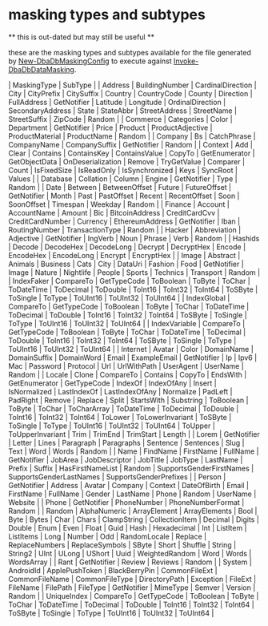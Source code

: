 # masking types and subtypes

** this is out-dated but may still be useful **

these are the masking types and subtypes available for the file generated by [New-DbaDbMaskingConfig](https://dbatools.io/New-DbaDbMaskingConfig) to execute against [Invoke-DbaDbDataMasking](https://dbatools.io/Invoke-DbaDbDataMasking).

| MaskingType | SubType |
| Address | BuildingNumber | CardinalDirection | City | CityPrefix | CitySuffix | Country | CountryCode | County | Direction | FullAddress | GetNotifier | Latitude | Longitude | OrdinalDirection | SecondaryAddress | State | StateAbbr | StreetAddress | StreetName | StreetSuffix | ZipCode | Random |
| Commerce | Categories | Color | Department | GetNotifier | Price | Product | ProductAdjective | ProductMaterial | ProductName | Random |
| Company | Bs | CatchPhrase | CompanyName | CompanySuffix | GetNotifier | Random |
| Context | Add | Clear | Contains | ContainsKey | ContainsValue | CopyTo | GetEnumerator | GetObjectData | OnDeserialization | Remove | TryGetValue | Comparer | Count | IsFixedSize | IsReadOnly | IsSynchronized | Keys | SyncRoot | Values |
| Database | Collation | Column | Engine | GetNotifier | Type | Random |
| Date | Between | BetweenOffset | Future | FutureOffset | GetNotifier | Month | Past | PastOffset | Recent | RecentOffset | Soon | SoonOffset | Timespan | Weekday | Random |
| Finance | Account | AccountName | Amount | Bic | BitcoinAddress | CreditCardCvv | CreditCardNumber | Currency | EthereumAddress | GetNotifier | Iban | RoutingNumber | TransactionType | Random |
| Hacker | Abbreviation | Adjective | GetNotifier | IngVerb | Noun | Phrase | Verb | Random |
| Hashids | Decode | DecodeHex | DecodeLong | Decrypt | DecryptHex | Encode | EncodeHex | EncodeLong | Encrypt | EncryptHex |
| Image | Abstract | Animals | Business | Cats | City | DataUri | Fashion | Food | GetNotifier | Image | Nature | Nightlife | People | Sports | Technics | Transport | Random |
| IndexFaker | CompareTo | GetTypeCode | ToBoolean | ToByte | ToChar | ToDateTime | ToDecimal | ToDouble | ToInt16 | ToInt32 | ToInt64 | ToSByte | ToSingle | ToType | ToUInt16 | ToUInt32 | ToUInt64 |
| IndexGlobal | CompareTo | GetTypeCode | ToBoolean | ToByte | ToChar | ToDateTime | ToDecimal | ToDouble | ToInt16 | ToInt32 | ToInt64 | ToSByte | ToSingle | ToType | ToUInt16 | ToUInt32 | ToUInt64 |
| IndexVariable | CompareTo | GetTypeCode | ToBoolean | ToByte | ToChar | ToDateTime | ToDecimal | ToDouble | ToInt16 | ToInt32 | ToInt64 | ToSByte | ToSingle | ToType | ToUInt16 | ToUInt32 | ToUInt64 |
| Internet | Avatar | Color | DomainName | DomainSuffix | DomainWord | Email | ExampleEmail | GetNotifier | Ip | Ipv6 | Mac | Password | Protocol | Url | UrlWithPath | UserAgent | UserName | Random |
| Locale | Clone | CompareTo | Contains | CopyTo | EndsWith | GetEnumerator | GetTypeCode | IndexOf | IndexOfAny | Insert | IsNormalized | LastIndexOf | LastIndexOfAny | Normalize | PadLeft | PadRight | Remove | Replace | Split | StartsWith | Substring | ToBoolean | ToByte | ToChar | ToCharArray | ToDateTime | ToDecimal | ToDouble | ToInt16 | ToInt32 | ToInt64 | ToLower | ToLowerInvariant | ToSByte | ToSingle | ToType | ToUInt16 | ToUInt32 | ToUInt64 | ToUpper | ToUpperInvariant | Trim | TrimEnd | TrimStart | Length |
| Lorem | GetNotifier | Letter | Lines | Paragraph | Paragraphs | Sentence | Sentences | Slug | Text | Word | Words | Random |
| Name | FindName | FirstName | FullName | GetNotifier | JobArea | JobDescriptor | JobTitle | JobType | LastName | Prefix | Suffix | HasFirstNameList | Random | SupportsGenderFirstNames | SupportsGenderLastNames | SupportsGenderPrefixes |
| Person | GetNotifier | Address | Avatar | Company | Context | DateOfBirth | Email | FirstName | FullName | Gender | LastName | Phone | Random | UserName | Website |
| Phone | GetNotifier | PhoneNumber | PhoneNumberFormat | Random |
| Random | AlphaNumeric | ArrayElement | ArrayElements | Bool | Byte | Bytes | Char | Chars | ClampString | CollectionItem | Decimal | Digits | Double | Enum | Even | Float | Guid | Hash | Hexadecimal | Int | ListItem | ListItems | Long | Number | Odd | RandomLocale | Replace | ReplaceNumbers | ReplaceSymbols | SByte | Short | Shuffle | String | String2 | UInt | ULong | UShort | Uuid | WeightedRandom | Word | Words | WordsArray |
| Rant | GetNotifier | Review | Reviews | Random |
| System | AndroidId | ApplePushToken | BlackBerryPin | CommonFileExt | CommonFileName | CommonFileType | DirectoryPath | Exception | FileExt | FileName | FilePath | FileType | GetNotifier | MimeType | Semver | Version | Random |
| UniqueIndex | CompareTo | GetTypeCode | ToBoolean | ToByte | ToChar | ToDateTime | ToDecimal | ToDouble | ToInt16 | ToInt32 | ToInt64 | ToSByte | ToSingle | ToType | ToUInt16 | ToUInt32 | ToUInt64 |